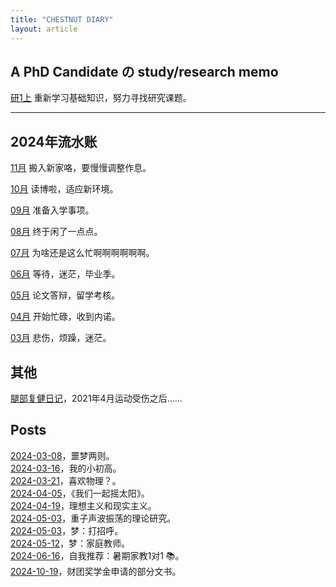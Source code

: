 ```yaml
---
title: "CHESTNUT DIARY"
layout: article
---
```



## A PhD Candidate の study/research memo

<a class="button button--primary button--rounded button--sm" href="M1-1-studymemo">研1上</a> 重新学习基础知识，努力寻找研究课题。

---

## 2024年流水账

<a class="button button--primary button--rounded button--sm" href="y24-10-imposter">11月</a> 搬入新家咯，要慢慢调整作息。

<a class="button button--primary button--rounded button--sm" href="y24-10-imposter">10月</a> 读博啦，适应新环境。

<a class="button button--primary button--rounded button--sm" href="y24-9-anxious">09月</a>  准备入学事项。

<a class="button button--primary button--rounded button--sm" href="y24-8-relaxed">08月</a> 终于闲了一点点。

<a class="button button--primary button--rounded button--sm" href="y24-7-stillbusy">07月</a> 为啥还是这么忙啊啊啊啊啊啊。

<a class="button button--primary button--rounded button--sm" href="y24-6-lost">06月</a> 等待，迷茫，毕业季。

<a class="button button--primary button--rounded button--sm" href="y24-5-verybusy">05月</a> 论文答辩，留学考核。

<a class="button button--primary button--rounded button--sm" href="y24-4-busyyyyy">04月</a> 开始忙碌，收到内诺。

<a class="button button--primary button--rounded button--sm" href="y24-3-saddddd">03月</a> 悲伤，烦躁，迷茫。

## 其他

[腿部复健日记](leg-rehabitation)，2021年4月运动受伤之后……

## Posts

[2024-03-08](2024-03-08-dream1)，噩梦两则。<br>
[2024-03-16](2024-03-16-chestnutbio)，我的小初高。<br>
[2024-03-21](2024-03-21)，喜欢物理？。<br>
[2024-04-05](2024-04-05-womenyiqiyaotaiyang)，《我们一起摇太阳》。<br>
[2024-04-19](2024-04-19-idealism)，理想主义和现实主义。<br>
[2024-05-03](2024-05-03-bscproject)，重子声波振荡的理论研究。<br>
[2024-05-03](2024-05-03-dream1)，梦：打招呼。<br>
[2024-05-12](2024-05-12-dream2)，梦：家庭教师。<br>
[2024-06-16](2024-06-16-tutorrecommend)，自我推荐：暑期家教1对1 📚。<br>
[2024-10-19](2024-10-19-itoscholarship)，财团奖学金申请的部分文书。<br>